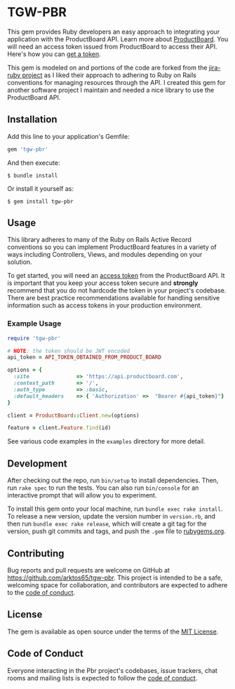 # TGW-PBR

This gem provides Ruby developers an easy approach to integrating your application with the ProductBoard API. Learn
more about [ProductBoard](https://developer.productboard.com/).  You will need an access token issued from
ProductBoard to access their API. Here's how you can [get a token](https://developer.productboard.com/#section/Authentication/Getting-a-token).

This gem is modeled on and portions of the code are forked from the [jira-ruby project](https://github.com/sumoheavy/jira-ruby)
as I liked their approach to adhering to Ruby on Rails conventions for managing resources through the API.  I created
this gem for another software project I maintain and needed a nice library to use the ProductBoard API.

## Installation

Add this line to your application's Gemfile:

```ruby
gem 'tgw-pbr'
```

And then execute:

    $ bundle install

Or install it yourself as:

    $ gem install tgw-pbr

## Usage

This library adheres to many of the Ruby on Rails Active Record conventions so you can implement ProductBoard
features in a variety of ways including Controllers, Views, and modules depending on your solution.

To get started, you will need an [access token](https://developer.productboard.com/#section/Authentication/Getting-a-token) from the ProductBoard API.
It is important that you keep your access token secure and **strongly** recommend that you do not hardcode the 
token in your project's codebase. There are best practice recommendations available for handling sensitive information
such as access tokens in your production environment.

### Example Usage

```ruby
require 'tgw-pbr'

# NOTE: the token should be JWT encoded
api_token = API_TOKEN_OBTAINED_FROM_PRODUCT_BOARD

options = {
  :site               => 'https://api.productboard.com',
  :context_path       => '/',
  :auth_type          => :basic,
  :default_headers    => { 'Authorization' =>  "Bearer #{api_token}"}
}

client = ProductBoard::Client.new(options)

feature = client.Feature.find(id)
```

See various code examples in the `examples` directory for more detail.

## Development

After checking out the repo, run `bin/setup` to install dependencies. Then, run `rake spec` to run the tests. You can also run `bin/console` for an interactive prompt that will allow you to experiment.

To install this gem onto your local machine, run `bundle exec rake install`. To release a new version, update the version number in `version.rb`, and then run `bundle exec rake release`, which will create a git tag for the version, push git commits and tags, and push the `.gem` file to [rubygems.org](https://rubygems.org).

## Contributing

Bug reports and pull requests are welcome on GitHub at https://github.com/arktos65/tgw-pbr. This project is 
intended to be a safe, welcoming space for collaboration, and contributors are expected to adhere to 
the [code of conduct](https://github.com/arktos65/tgw-pbr/blob/main/CODE_OF_CONDUCT.md).


## License

The gem is available as open source under the terms of the [MIT License](https://opensource.org/licenses/MIT).

## Code of Conduct

Everyone interacting in the Pbr project's codebases, issue trackers, chat rooms and mailing lists is expected to follow the [code of conduct](https://github.com/[USERNAME]/pbr/blob/master/CODE_OF_CONDUCT.md).
